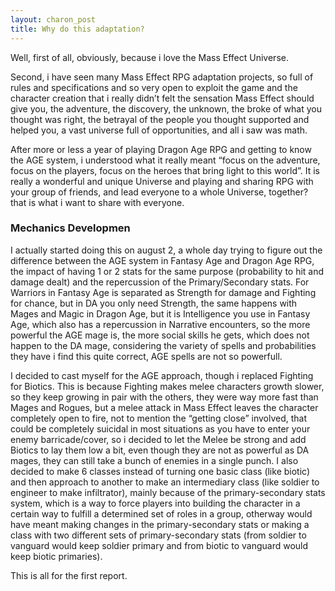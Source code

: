 ```yaml
---
layout: charon_post
title: Why do this adaptation?
---
```

Well, first of all, obviously, because i love the Mass Effect Universe.

Second, i have seen many Mass Effect RPG adaptation projects, so full of rules and specifications and so very open to exploit the game and the character creation that i really didn’t felt the sensation Mass Effect should give you, the adventure, the discovery, the unknown, the broke of what you thought was right, the betrayal of the people you thought supported and helped you, a vast universe full of opportunities, and all i saw was math.

After more or less a year of playing Dragon Age RPG and getting to know the AGE system, i understood what it really meant “focus on the adventure, focus on the players, focus on the heroes that bring light to this world”.
It is really a wonderful and unique Universe and playing and sharing RPG with your group of friends, and lead everyone to a whole Universe, together? that is what i want to share with everyone.

### Mechanics Developmen
I actually started doing this on august 2, a whole day trying to figure out the difference between the AGE system in Fantasy Age and Dragon Age RPG, the impact of having 1 or 2 stats for the same purpose (probability to hit and damage dealt) and the repercussion of the Primary/Secondary stats. 
For Warriors in Fantasy Age is separated as Strength for damage and Fighting for chance, but in DA you only need Strength, the same happens with Mages and Magic in Dragon Age, but it is Intelligence you use in Fantasy Age, which also has a repercussion in Narrative encounters, so the more powerful the AGE mage is, the more social skills he gets, which does not happen to the DA mage, considering the variety of spells and probabilities they have i find this quite correct, AGE spells are not so powerfull.

I decided to cast myself for the AGE approach, though i replaced Fighting for Biotics. This is because Fighting makes melee characters growth slower, so they keep growing in pair with the others, they were way more fast than Mages and Rogues, but a melee attack in Mass Effect leaves the character completely open to fire, not to mention the “getting close” involved, that could be completely suicidal in most situations as you have to enter your enemy barricade/cover, so i decided to let the Melee be strong and add Biotics to lay them low a bit, even though they are not as powerful as DA mages, they can still take a bunch of enemies in a single punch.
I also decided to make 6 classes instead of turning one basic class (like biotic) and then approach to another to make an intermediary class (like soldier to engineer to make infiltrator), mainly because of the primary-secondary stats system, which is a way to force players into building the character in a certain way to fulfill a determined set of roles in a group, otherway would have meant making changes in the primary-secondary stats or making a class with two different sets of primary-secondary stats (from soldier to vanguard would keep soldier primary and from biotic to vanguard would keep biotic primaries).

This is all for the first report.
<span class="image featured"><img src="http://i.giphy.com/pFmVzziti5NN6.gif" alt=""/></span>


